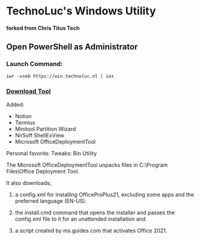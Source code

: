 # TechnoLuc's Windows Utility
#### forked from Chris Titus Tech

## Open PowerShell as Administrator
### Launch Command:

```
iwr -useb https://win.technoluc.nl | iex
```

### [Download Tool](https://github.com/technoluc/winutil/releases/download/v1.0/TechnoLucsWinUtil.zip)

Added: 
- Notion
- Termius
- Minitool Partition Wizard
- NirSoft ShellExView
- Microsoft OfficeDeploymentTool

Personal favorite: 
Tweaks: Bin Utility 

The Microsoft OfficeDeploymentTool unpacks files in C:\Program Files\Office Deployment Tool. 

It also downloads;

1) a config.xml for installing OfficeProPlus21, excluding some apps and the preferred language (EN-US). 

2) the install.cmd command that opens the installer and passes the config.xml file to it for an unattended installation and 

3) a script created by ms.guides.com that activates Office 2021. 

